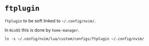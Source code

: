# `ftplugin`

`ftplugin` to be soft linked to `~/.config/nvim/`.

In `NixOS` this is done by `home-manager`.

```shell
ln -s ~/.config/nvim/lua/custom/configs/ftplugin ~/.config/nvim/
```
